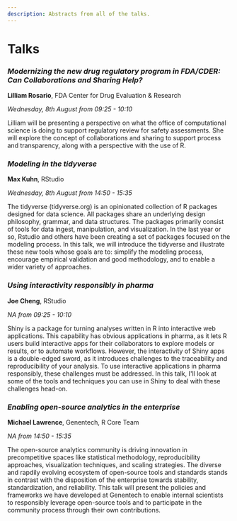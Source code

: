 ```yaml
---
description: Abstracts from all of the talks.
---
```


# Talks

### _Modernizing the new drug regulatory program in FDA/CDER:  Can Collaborations and Sharing Help?_

**Lilliam Rosario**, FDA Center for Drug Evaluation & Research

_Wednesday, 8th August from 09:25 - 10:10_

Lilliam will be presenting a perspective on what the office of computational science is doing to support regulatory review for safety assessments. She will explore the concept of collaborations and sharing to support process and transparency, along with a perspective with the use of R.

### _Modeling in the tidyverse_

**Max Kuhn**, RStudio

_Wednesday, 8th August from 14:50 - 15:35_

The tidyverse (tidyverse.org) is an opinionated collection of R packages designed for data science. All packages share an underlying design philosophy, grammar, and data structures. The packages primarily consist of tools for data ingest, manipulation, and visualization. In the last year or so, Rstudio and others have been creating a set of packages focused on the modeling process. In this talk, we will introduce the tidyverse and illustrate these new tools whose goals are to: simplify the modeling process, encourage empirical validation and good methodology, and to enable a wider variety of approaches.

### _Using interactivity responsibly in pharma_

**Joe Cheng**, RStudio

_NA from 09:25 - 10:10_

Shiny is a package for turning analyses written in R into interactive web applications. This capability has obvious applications in pharma, as it lets R users build interactive apps for their collaborators to explore models or results, or to automate workflows. However, the interactivity of Shiny apps is a double-edged sword, as it introduces challenges to the traceability and reproducibility of your analysis. To use interactive applications in pharma responsibly, these challenges must be addressed. In this talk, I'll look at some of the tools and techniques you can use in Shiny to deal with these challenges head-on.

### _Enabling open-source analytics in the enterprise_

**Michael Lawrence**, Genentech, R Core Team

_NA from 14:50 - 15:35_

The open-source analytics community is driving innovation in precompetitive spaces like statistical methodology, reproducibility approaches, visualization techniques, and scaling strategies. The diverse and rapdily evolving ecosystem of open-source tools and standards stands in contrast with the disposition of the enterprise towards stability, standardization, and reliability. This talk will present the policies and frameworks we have developed at Genentech to enable internal scientists to responsibly leverage open-source tools and to participate in the community process through their own contributions.
